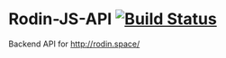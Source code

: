 # Rodin-JS-API [![Build Status](https://travis-ci.com/grigorkh/Rodin-JS-API.svg?token=Zgqs9YDAEJMsDJNBWqqV&branch=master)](https://travis-ci.com/grigorkh/Rodin-JS-API)
Backend API for http://rodin.space/

